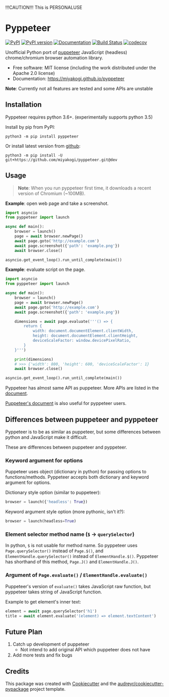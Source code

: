 !!!CAUTION!!!
This is PERSONALUSE

Pyppeteer
=========

[![PyPI](https://img.shields.io/pypi/v/pyppeteer.svg)](https://pypi.python.org/pypi/pyppeteer)
[![PyPI version](https://img.shields.io/pypi/pyversions/pyppeteer.svg)](https://pypi.python.org/pypi/pyppeteer)
[![Documentation](https://img.shields.io/badge/docs-latest-brightgreen.svg)](https://miyakogi.github.io/pyppeteer)
[![Build Status](https://travis-ci.org/miyakogi/pyppeteer.svg?branch=master)](https://travis-ci.org/miyakogi/pyppeteer)
[![codecov](https://codecov.io/gh/miyakogi/pyppeteer/branch/master/graph/badge.svg)](https://codecov.io/gh/miyakogi/pyppeteer)

Unofficial Python port of
[puppeteer](https://github.com/GoogleChrome/puppeteer) JavaScript (headless)
chrome/chromium browser automation library.

* Free software: MIT license (including the work distributed under the Apache 2.0 license)
* Documentation: https://miyakogi.github.io/pyppeteer

**Note**: Currently not all features are tested and some APIs are unstable

## Installation

Pyppeteer requires python 3.6+.
(experimentally supports python 3.5)

Install by pip from PyPI:

```
python3 -m pip install pyppeteer
```

Or install latest version from [github](https://github.com/miyakogi/pyppeteer):

```
python3 -m pip install -U git+https://github.com/miyakogi/pyppeteer.git@dev
```

## Usage

> **Note**: When you run pyppeteer first time, it downloads a recent version of Chromium (~100MB).

**Example**: open web page and take a screenshot.

```py
import asyncio
from pyppeteer import launch

async def main():
    browser = launch()
    page = await browser.newPage()
    await page.goto('http://example.com')
    await page.screenshot({'path': 'example.png'})
    await browser.close()

asyncio.get_event_loop().run_until_complete(main())
```

**Example**: evaluate script on the page.

```py
import asyncio
from pyppeteer import launch

async def main():
    browser = launch()
    page = await browser.newPage()
    await page.goto('http://example.com')
    await page.screenshot({'path': 'example.png'})

    dimensions = await page.evaluate('''() => {
        return {
            width: document.documentElement.clientWidth,
            height: document.documentElement.clientHeight,
            deviceScaleFactor: window.devicePixelRatio,
        }
    }''')

    print(dimensions)
    # >>> {'width': 800, 'height': 600, 'deviceScaleFactor': 1}
    await browser.close()

asyncio.get_event_loop().run_until_complete(main())
```

Pyppeteer has almost same API as puppeteer.
More APIs are listed in the
[document](https://miyakogi.github.io/pyppeteer/reference.html).

[Puppeteer's document](https://github.com/GoogleChrome/puppeteer/blob/master/docs/api.md#)
is also useful for pyppeteer users.

## Differences between puppeteer and pyppeteer

Pyppeteer is to be as similar as puppeteer, but some differences between python
and JavaScript make it difficult.

These are differences between puppeteer and pyppeteer.

### Keyword argument for options

Puppeteer uses object (dictionary in python) for passing options to functions/methods.
Pyppeteer accepts both dictionary and keyword argument for options.

Dictionary style option (similar to puppeteer):

```python
browser = launch({'headless': True})
```

Keyword argument style option (more pythonic, isn't it?):

```python
browser = launch(headless=True)
```

### Element selector method name (`$` -> `querySelector`)

In python, `$` is not usable for method name.
So pyppeteer uses `Page.querySelector()` instead of `Page.$()`, and
`ElementHandle.querySelector()` instead of `ElementHandle.$()`.
Pyppeteer has shorthand of this method, `Page.J()` and `ElementHandle.J()`.

### Argument of `Page.evaluate()` / `ElementHandle.evaluate()`

Puppeteer's version of `evaluate()` takes JavaScript raw function, but
pyppeteer takes string of JavaScript function.

Example to get element's inner text:

```python
element = await page.querySelector('h1')
title = await element.evaluate('(element) => element.textContent')
```

## Future Plan

1. Catch up development of puppeteer
    * Not intend to add original API which puppeteer does not have
2. Add more tests and fix bugs

## Credits

This package was created with [Cookiecutter](https://github.com/audreyr/cookiecutter) and the [audreyr/cookiecutter-pypackage](https://github.com/audreyr/cookiecutter-pypackage) project template.
